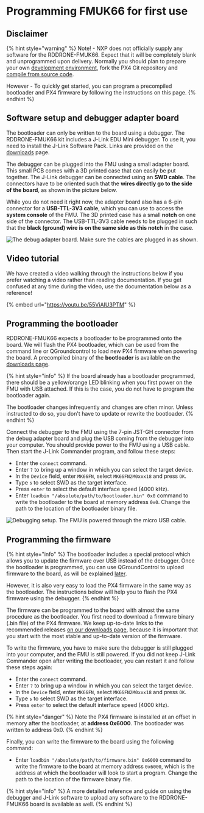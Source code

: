 # Programming FMUK66 for first use

## Disclaimer <a href="disclaimer" id="disclaimer"></a>

{% hint style="warning" %}
Note! - NXP does not officially supply any software for the RDDRONE-FMUK66. Expect that it will be completely blank and unprogrammed upon delivery. Normally you should plan to prepare your own [development environment](https://nxp.gitbook.io/hovergames/developerguide/tools), fork the PX4 Git repository and [compile from source code](https://nxp.gitbook.io/hovergames/developerguide/building-firmware).

However - To quickly get started, you can program a precompiled bootloader and PX4 firmware by following the instructions on this page.
{% endhint %}

## Software setup and debugger adapter board <a href="software-setup-and-debugger-adapter-board" id="software-setup-and-debugger-adapter-board"></a>

The bootloader can only be written to the board using a debugger. The RDDRONE-FMUK66 kit includes a J-Link EDU Mini debugger. To use it, you need to install the J-Link Software Pack. Links are provided on the [downloads](https://nxp.gitbook.io/nxp-cup/downloads-and-links) page.

The debugger can be plugged into the FMU using a small adapter board. This small PCB comes with a 3D printed case that can easily be put together. The J-Link debugger can be connected using an **SWD cable**. The connectors have to be oriented such that the **wires directly go to the side of the board**, as shown in the picture below.

While you do not need it right now, the adapter board also has a 6-pin connector for a **USB-TTL-3V3 cable**, which you can use to access the **system console** of the FMU. The 3D printed case has a small **notch** on one side of the connector. The USB-TTL-3V3 cable needs to be plugged in such that the **black (ground) wire is on the same side as this notch** in the case.

![The debug adapter board. Make sure the cables are plugged in as shown.](https://gblobscdn.gitbook.com/assets%2F-L9GLtb-Tz_XaKbQu-Al%2F-LjUvm956HYbfv-iNoRy%2F-LjUzmng0-ZgqjzSRaAH%2F20190711\_093531.jpg?alt=media\&token=fe19b75f-6eca-4073-b94e-6159c18bf5d6)

## Video tutorial <a href="video-tutorial" id="video-tutorial"></a>

We have created a video walking through the instructions below if you prefer watching a video rather than reading documentation. If you get confused at any time during the video, use the documentation below as a reference!

{% embed url="https://youtu.be/55ViAIU3PTM" %}

## Programming the bootloader <a href="programming-the-bootloader" id="programming-the-bootloader"></a>

RDDRONE-FMUK66 expects a bootloader to be programmed onto the board. We will flash the PX4 bootloader, which can be used from the command line or QGroundcontrol to load new PX4 firmware when powering the board. A precompiled binary of the **bootloader** is available on the [downloads page](https://nxp.gitbook.io/hovergames/downloads#rddrone-fmuk66-px4-bootloader).

{% hint style="info" %}
If the board already has a bootloader programmed, there should be a yellow/orange LED blinking when you first power on the FMU with USB attached. If this is the case, you do not have to program the bootloader again.

The bootloader changes infrequently and changes are often minor. Unless instructed to do so, you don't have to update or rewrite the bootloader.
{% endhint %}

Connect the debugger to the FMU using the 7-pin JST-GH connector from the debug adapter board and plug the USB coming from the debugger into your computer. You should provide power to the FMU using a USB cable. Then start the J-Link Commander program, and follow these steps:

* Enter the `connect` command.
* Enter `?` to bring up a window in which you can select the target device.
* In the `Device` field, enter `MK66FN`, select `MK66FN2M0xxx18` and press `OK`.
* Type `s` to select SWD as the target interface.
* Press `enter` to select the default interface speed (4000 kHz).
* Enter `loadbin "/absolute/path/to/bootloader.bin" 0x0` command to write the bootloader to the board at memory address `0x0`. Change the path to the location of the bootloader binary file.

![Debugging setup. The FMU is powered through the micro USB cable.](https://gblobscdn.gitbook.com/assets%2F-L9GLtb-Tz_XaKbQu-Al%2F-LiHx3w39UP7DixEdxld%2F-LiHx9cCWiyu9kk6mFsx%2F20190626\_103732.jpg?alt=media\&token=054e522c-910a-4c82-a958-c59b87700f70)

## Programming the firmware <a href="programming-the-firmware" id="programming-the-firmware"></a>

{% hint style="info" %}
The bootloader includes a special protocol which allows you to update the firmware over USB instead of the debugger. Once the bootloader is programmed, you can use QGroundControl to upload firmware to the board, as will be explained [later](https://nxp.gitbook.io/nxp-cup/developer-guide/development-tools/rddrone-fmuk66-development/commissioning-the-rddrone-fmuk66/px4-configuration-using-qgroundcontrol/firmware).

However, it is also very easy to load the PX4 firmware in the same way as the bootloader. The instructions below will help you to flash the PX4 firmware using the debugger.
{% endhint %}

The firmware can be programmed to the board with almost the same procedure as the bootloader. You first need to download a firmware binary (.bin file) of the PX4 firmware. We keep up-to-date links to the recommended releases [on our downloads page](https://nxp.gitbook.io/nxp-cup/downloads-and-links), because it is important that you start with the most stable and up-to-date version of the firmware.

To write the firmware, you have to make sure the debugger is still plugged into your computer, and the FMU is still powered. If you did not keep J-Link Commander open after writing the bootloader, you can restart it and follow these steps again:

* Enter the `connect` command.
* Enter `?` to bring up a window in which you can select the target device.
* In the `Device` field, enter `MK66FN`, select `MK66FN2M0xxx18` and press `OK`.
* Type `s` to select SWD as the target interface.
* Press `enter` to select the default interface speed (4000 kHz).

{% hint style="danger" %}
Note the PX4 firmware is installed at an offset in memory after the bootloader, at **address 0x6000**. The bootloader was written to address 0x0.
{% endhint %}

Finally, you can write the firmware to the board using the following command:

* Enter `loadbin "/absolute/path/to/firmware.bin" 0x6000` command to write the firmware to the board at memory address `0x6000`, which is the address at which the bootloader will look to start a program. Change the path to the location of the firmware binary file.

{% hint style="info" %}
A more detailed reference and guide on using the debugger and J-Link software to upload any software to the RDDRONE-FMUK66 board is available as well.
{% endhint %}

